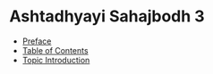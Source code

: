 # Ashtadhyayi Sahajbodh 3

- [Preface](preface.md)
- [Table of Contents](toc.md)
- [Topic Introduction](topic-intro.md)
